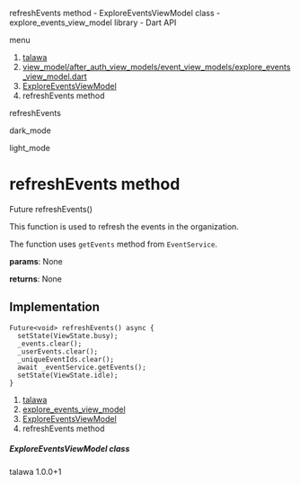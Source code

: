




refreshEvents method - ExploreEventsViewModel class - explore\_events\_view\_model library - Dart API







menu

1. [talawa](../../index.html)
2. [view\_model/after\_auth\_view\_models/event\_view\_models/explore\_events\_view\_model.dart](../../view_model_after_auth_view_models_event_view_models_explore_events_view_model/view_model_after_auth_view_models_event_view_models_explore_events_view_model-library.html)
3. [ExploreEventsViewModel](../../view_model_after_auth_view_models_event_view_models_explore_events_view_model/ExploreEventsViewModel-class.html)
4. refreshEvents method

refreshEvents


dark\_mode

light\_mode




# refreshEvents method


Future<void>
refreshEvents()

This function is used to refresh the events in the organization.

The function uses `getEvents` method from `EventService`.

**params**:
None

**returns**:
None


## Implementation

```
Future<void> refreshEvents() async {
  setState(ViewState.busy);
  _events.clear();
  _userEvents.clear();
  _uniqueEventIds.clear();
  await _eventService.getEvents();
  setState(ViewState.idle);
}
```

 


1. [talawa](../../index.html)
2. [explore\_events\_view\_model](../../view_model_after_auth_view_models_event_view_models_explore_events_view_model/view_model_after_auth_view_models_event_view_models_explore_events_view_model-library.html)
3. [ExploreEventsViewModel](../../view_model_after_auth_view_models_event_view_models_explore_events_view_model/ExploreEventsViewModel-class.html)
4. refreshEvents method

##### ExploreEventsViewModel class





talawa
1.0.0+1






